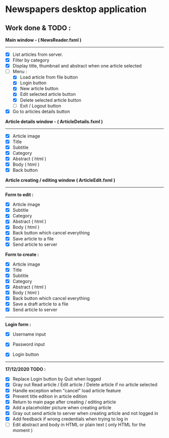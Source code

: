# Newspapers desktop application

## Work done & TODO :

**Main window - ( NewsReader.fxml )**

---

- [x] List articles from server.
- [X] Filter by category
- [x] Display title, thumbnail and abstract when one article selected
- [ ] Menu : 
  - [X] Load article from file button
  - [X] Login button
  - [X] New article button
  - [X] Edit selected article button
  - [X] Delete selected article button
  - [ ] Exit / Logout button
- [x] Go to articles details button

**Article details window - ( ArticleDetails.fxml )**

---

- [x] Article image
- [x] Title
- [X] Subtitle
- [X] Category
- [X] Abstract ( html )
- [X] Body ( html )
- [x] Back button

**Article creating / editing window ( ArticleEdit.fxml )**

---

**Form to edit :**

- [X] Article image
- [X] Subtitle
- [X] Category
- [X] Abstract ( html )
- [X] Body ( html )
- [X] Back button which cancel everything
- [X] Save article to a file
- [X] Send article to server

**Form to create :**

- [X] Article image
- [X] Title
- [X] Subtitle
- [X] Category
- [X] Abstract ( html )
- [X] Body ( html )
- [X] Back button which cancel everything
- [X] Save a draft article to a file
- [X] Send article to server

---

**Login form :**

- [X] Username input
- [X] Password input
- [X] Login button


---

**17/12/2020 TODO :**

- [X] Replace Login button by Quit when logged
- [X] Gray out Read article / Edit article / Delete article if no article selected
- [X] Handle exception when "cancel" load article feature
- [X] Prevent title edition in article edition
- [X] Return to main page after creating / editing article
- [X] Add a placeholder picture when creating article
- [X] Gray out send article to server when creating article and not logged in
- [X] Add feedback if wrong credentials when trying to log in
- [ ] Edit abstract and body in HTML or plain text ( only HTML for the moment )